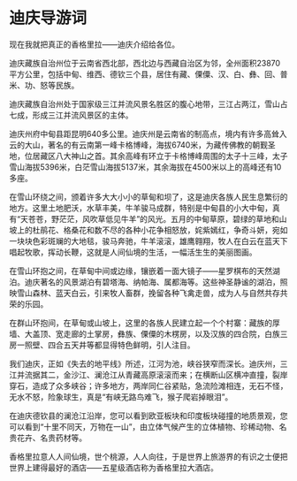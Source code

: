 # 迪庆导游词
现在我就把真正的香格里拉——迪庆介绍给各位。

迪庆藏族自治州位于云南省西北部，西北边与西藏自治区为邻，全州面积23870平方公里，包括中甸、维西、德钦三个县，居住有藏、傈僳、汉、白、彝、回、普米、功、怒等民族。

迪庆藏族自治州处于国家级三江并流风景名胜区的腹心地带，三江占两江，雪山占七成，形成三江并流风景区的主体。

迪庆州府中甸县距昆明640多公里。迪庆州是云南省的制高点，境内有许多高耸入云的大山，著名的有云南第一峰卡格博峰，海拔6740米，为藏传佛教的朝觐圣地，位居藏区八大神山之首。其余高峰有环立于卡格博峰周围的太子十三峰，太子雪山海拔5396米，白茫雪山海拔5137米，其余海拔在4500米以上的高峰还有10多座。

在雪山环绕之间，颁着许多大大小小的草甸和坝了，这是迪庆各族人民生息繁衍的地方。这里土地肥沃，水草丰美，牛羊骏马成群，特别是中甸县的小大中甸，真有“天苍苍，野茫茫，风吹草低见牛羊”的风光。五月的中甸草原，碧绿的草地和山坡上的杜鹃花、格桑花和数不尽的各种小花争相怒放，姹紫嫣红，争奇斗妍，宛如一块块色彩斑斓的大地毯，骏马奔驰，牛羊滚滚，雄鹰翱翔，牧人在白云在蓝天下唱起牧歌，挥动长鞭，这就是人间仙境的生活，一幅活生生的美丽图画。

在雪山环抱之间，在草甸中间或边缘，镶嵌着一面大镜子——星罗棋布的天然湖泊。迪庆著名的风景湖泊有碧塔海、纳帕海、属都海等。这些神圣静谧的湖泊，照映雪山森林、蓝天白云，引来牧人畜群，挽留各种飞禽走兽，成为人与自然共存共荣的乐园。

在群山环抱间，在草甸或山坡上，这里的各族人民建立起一个个村寨：藏族的厚墙、大盖顶、宽走廊的土掌房，彝族、傈僳的木楞房，以及汉族的四合院，白族三房一照壁、四合五天井等都显得特色鲜明，引人注目。

我们迪庆，正如《失去的地平线》所述，江河为池，峡谷狭窄而深长。迪庆州，三江并流据其二，金沙江、澜沧江从青藏高原滚滚而来；在横断山区横冲直撞，裂岸穿石，造成了众多峡谷；许多地方，两岸同仁谷紧贴，急流险滩相连，无石不怪，无水不怒，险象球生，真是“有峡无路鸟难飞，猴子爬岩掉眼泪”。

在迪庆德钦县的澜沧江沿岸，您可以看到欧亚板块和印度板块碰撞的地质景观，您可以看到“十里不同天，万物在一山”，由立体气候产生的立体植物、珍稀动物、名贵花卉、名贵药材等。

香格里拉意人人间仙境，世个桃源，人人向往，于是世界上旅游界的有识之士便把世界上建得最好的酒店——五星级酒店称为香格里拉大酒店。